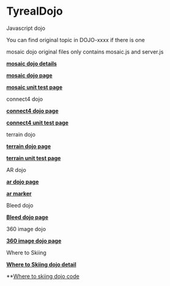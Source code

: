 # TyrealDojo
Javascript dojo

You can find original topic in DOJO-xxxx if there is one 

mosaic dojo original files only contains mosaic.js and server.js

**[mosaic dojo details](https://github.com/TyrealGray/TyrealDojo/blob/gh-pages/mosaic/DOJO%20-%20mosaic)**

**[mosaic dojo page](https://tyrealgray.github.io/TyrealDojo/mosaic/mosaic.html)**

**[mosaic unit test page](https://tyrealgray.github.io/TyrealDojo/mosaic/test-mosaic.html)**

connect4 dojo

**[connect4 dojo page](https://tyrealgray.github.io/TyrealDojo/connect4/connect4.html)**

**[connect4 unit test page](https://tyrealgray.github.io/TyrealDojo/connect4/test-connect4.html)**

terrain dojo

**[terrain dojo page](https://tyrealgray.github.io/TyrealDojo/terrain/terrain.html)**

**[terrain unit test page](https://tyrealgray.github.io/TyrealDojo/terrain/test-terrain.html)**

AR dojo

**[ar dojo page](https://tyrealgray.github.io/TyrealDojo/ar/)**

**[ar marker](https://github.com/TyrealGray/TyrealDojo/blob/gh-pages/ar/data/marker.png)**

Bleed dojo

**[Bleed dojo page](https://tyrealgray.github.io/TyrealDojo/bleed/)**

360 image dojo

**[360 image dojo page](https://tyrealgray.github.io/TyrealDojo/360/)**

Where to Skiing

**[Where to Skiing dojo detail](https://github.com/TyrealGray/TyrealDojo/blob/gh-pages/whereToSkiing/SkiingInSingapore.md)**

**[Where to skiing dojo code](https://github.com/TyrealGray/TyrealDojo/tree/gh-pages/whereToSkiing)